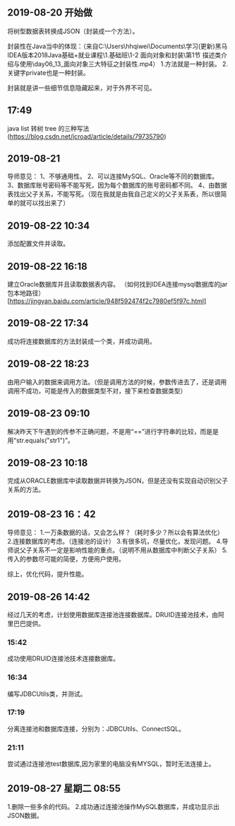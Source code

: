## 2019-08-20 开始做
将树型数据表转换成JSON（封装成一个方法）。

封装性在Java当中的体现：（来自C:\Users\hhqiwei\Documents\学习\(更新)黑马IDEA版本2018Java基础+就业课程\1.基础班\1-2 面向对象和封装\第1节 描述类介绍与使用\day06_13_面向对象三大特征之封装性.mp4）
1.方法就是一种封装。
2.关键字private也是一种封装。

封装就是讲一些细节信息隐藏起来，对于外界不可见。
## 17:49 
java list 转树 tree 的三种写法(https://blog.csdn.net/jcroad/article/details/79735790)
## 2019-08-21
导师意见：
1、不够通用性。
2、可以连接MySQL、Oracle等不同的数据库。
3、数据库账号密码等不能写死，因为每个数据库的账号密码都不同。
4、由数据表找出父子关系，不能写死。（现在我就是由我自己定义的父子关系表，所以很简单的就可以找出来了）
## 2019-08-22 10:34 
添加配置文件并读取。
## 2019-08-22 16:18
建立Oracle数据库并且读取数据表内容。
（如何找到IDEA连接mysql数据库的jar包本地路径）[https://jingyan.baidu.com/article/948f592474f2c7980ef5f97c.html]
## 2019-08-22 17:34
成功将连接数据库的方法封装成一个类，并成功调用。
## 2019-08-22 18:23
由用户输入的数据来调用方法。（但是调用方法的时候，参数传进去了，还是调用调用不成功，可能是传入的数据类型不对，接下来检查数据类型）
## 2019-08-23 09:10
解决昨天下午遇到的传参不正确问题，不是用“==”进行字符串的比较，而是是用“str.equals("str1")”。
## 2019-08-23 10:18
完成从ORACLE数据库中读取数据并转换为JSON，但是还没有实现自动识别父子关系的方法。
## 2019-08-23 16：42
导师意见：
1.一万条数据的话，又会怎么样？（耗时多少？所以会有算法优化）
2.连接数据库的考虑。（连接池的设计）
3.有很多坑，尽量优化，发现问题。
4.导师说父子关系不一定是影响性能的重点。（说明不用从数据库中判断父子关系）
5.传入的参数尽可能的简便，方便用户使用。

综上，优化代码，提升性能。
## 2019-08-26 14:42
经过几天的考虑，计划使用数据库连接池连接数据库。DRUID连接池技术，由阿里巴巴提供。
### 15:42
成功使用DRUID连接池技术连接数据库。
### 16:34
编写JDBCUtils类，并测试。
### 17:19
分离连接池和数据库连接，分别为：JDBCUtils、ConnectSQL。
### 21:11
尝试通过连接池test数据库,因为家里的电脑没有MYSQL，暂时无法连接上。
## 2019-08-27 星期二 08:55
1.删除一些多余的代码。
2.成功通过连接池操作MySQL数据库，并成功显示出JSON数据。
